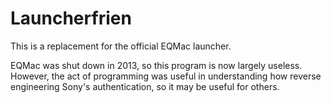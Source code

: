 Launcherfrien
=============

This is a replacement for the official EQMac launcher.

EQMac was shut down in 2013, so this program is now largely useless. However, the act of programming was useful in understanding how reverse engineering Sony's authentication, so it may be useful for others.
